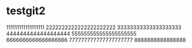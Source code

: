 # testgit2
111111111111111111
2222222222222222222222
33333333333333333333
4444444444444444444
555555555555555555555
6666666666666666666
777777777777777777777
8888888888888888
